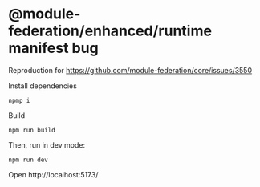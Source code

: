 # @module-federation/enhanced/runtime manifest bug

Reproduction for https://github.com/module-federation/core/issues/3550

Install dependencies

```
npmp i
```

Build

```
npm run build
```

Then, run in dev mode:

```
npm run dev
```

Open http://localhost:5173/
